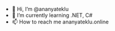 - 👋 Hi, I’m @ananyateklu
- 🌱 I’m currently learning .NET, C#
- 📫 How to reach me ananyateklu.online

<!---
ananyateklu/ananyateklu is a ✨ special ✨ repository because its `README.md` (this file) appears on your GitHub profile.
You can click the Preview link to take a look at your changes.
--->
